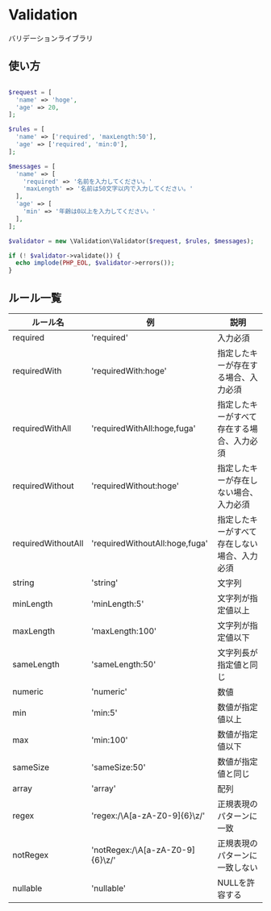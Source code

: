 # Validation

バリデーションライブラリ

## 使い方

```php

$request = [
  'name' => 'hoge',
  'age' => 20,
];

$rules = [
  'name' => ['required', 'maxLength:50'],
  'age' => ['required', 'min:0'],
];

$messages = [
  'name' => [
    'required' => '名前を入力してください。'
    'maxLength' => '名前は50文字以内で入力してください。'
  ], 
  'age' => [
    'min' => '年齢は0以上を入力してください。'
  ], 
];

$validator = new \Validation\Validator($request, $rules, $messages);

if (! $validator->validate()) {
  echo implode(PHP_EOL, $validator->errors());
}
```

## ルール一覧

|ルール名|例|説明|
|------------------|---|---|
|required          |'required'|入力必須|
|requiredWith      |'requiredWith:hoge'|指定したキーが存在する場合、入力必須|
|requiredWithAll   |'requiredWithAll:hoge,fuga'|指定したキーがすべて存在する場合、入力必須|
|requiredWithout   |'requiredWithout:hoge'|指定したキーが存在しない場合、入力必須|
|requiredWithoutAll|'requiredWithoutAll:hoge,fuga'|指定したキーがすべて存在しない場合、入力必須|
|string            |'string'|文字列|
|minLength         |'minLength:5'|文字列が指定値以上|
|maxLength         |'maxLength:100'|文字列が指定値以下|
|sameLength        |'sameLength:50'|文字列長が指定値と同じ|
|numeric           |'numeric'|数値|
|min               |'min:5'|数値が指定値以上|
|max               |'min:100'|数値が指定値以下|
|sameSize          |'sameSize:50'|数値が指定値と同じ|
|array             |'array'|配列|
|regex             |'regex:/\A[a-zA-Z0-9]{6}\z/'|正規表現のパターンに一致|
|notRegex          |'notRegex:/\A[a-zA-Z0-9]{6}\z/'|正規表現のパターンに一致しない|
|nullable          |'nullable'|NULLを許容する|